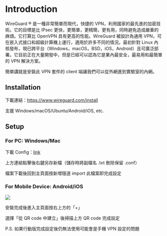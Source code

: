 # Introduction

WireGuard ® 是一種非常簡單而現代，快捷的 VPN，利用國家的最先進的加密技術。它的目標是比 IPsec 更快，更簡單，更精簡，更有用，同時避免造成嚴重的麻煩。它打算比 OpenVPN 具有更高的性能。WireGuard 被設計為通用 VPN，可在嵌入式接口和超級計算機上運行，適用於許多不同的情況。最初針對 Linux 內核發布，現已跨平台（Windows，macOS，BSD，iOS，Android）且可廣泛部署。它目前正在大量開發中，但是已經可以認為它是業內最安全，最易用和最簡單的 VPN 解決方案。

簡單講就是安裝此 VPN 套件的 client 端讓我們可以從外網進到實驗室的內網。

## Installation 

下載連結：https://www.wireguard.com/install

支援 Windows/macOS/Ubuntu/Android/iOS, etc.


## Setup

### For PC: Windows/Mac

下載 Config：[link](https://raw.githubusercontent.com/NCHU-NLP-Lab/wirehole/labsetup/client/config/vpn.conf)

上方連結點擊後右鍵另存新檔（儲存時將副檔名 .txt 刪除保留 .conf）

檔案下載後回到主頁面按新增隧道 import 此檔案即完成設定

### For Mobile Device: Android/iOS 

![](https://github.com/NCHU-NLP-Lab/wirehole/blob/labsetup/client/config/vpn.png?raw=true)

安裝完成後進入主頁面按右上方的「+」

選擇「從 QR code 中建立」後掃描上方 QR code 完成設定

P.S. 如果行動版完成設定後仍無法使用可能會是手機 VPN 設定的問題
